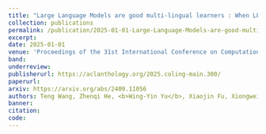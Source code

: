 ```yaml
---
title: "Large Language Models are good multi-lingual learners : When LLMs meet cross-lingual prompts"
collection: publications
permalink: /publication/2025-01-01-Large-Language-Models-are-good-multi-lingual-learners-:-When-LLMs-meet-cross-lingual-prompts
excerpt: 
date: 2025-01-01
venue: 'Proceedings of the 31st International Conference on Computational Linguistics'
band: 
underreview: 
publisherurl: https://aclanthology.org/2025.coling-main.300/
paperurl: 
arxiv: https://arxiv.org/abs/2409.11056
authors: Teng Wang, Zhenqi He, <b>Wing-Yin Yu</b>, Xiaojin Fu, Xiongwei Han
banner: 
citation: 
code: 
---
```


